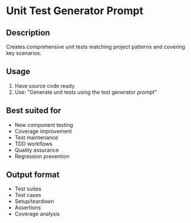 # Unit Test Generator Prompt

## Description
Creates comprehensive unit tests matching project patterns and covering key scenarios.

## Usage
1. Have source code ready
2. Use: "Generate unit tests using the test generator prompt"

## Best suited for
- New component testing
- Coverage improvement
- Test maintenance
- TDD workflows
- Quality assurance
- Regression prevention

## Output format
- Test suites
- Test cases
- Setup/teardown
- Assertions
- Coverage analysis
